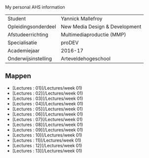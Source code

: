 My personal AHS information

|                     |                                |
| ------------------  | ------------------------------ |
| Student             | Yannick Mallefroy              |
| Opleidingsonderdeel | New Media Design & Development |
| Afstudeerrichting   | Multimediaproductie (MMP)      |
| Specialisatie       | proDEV                         |
| Academiejaar        | 2016-17                        |
| Onderwijsinstelling | Arteveldehogeschool            |          

Mappen
------

- [Lectures : 01](/Lectures/week 01)
- [Lectures : 02](/Lectures/week 01)
- [Lectures : 03](/Lectures/week 01)
- [Lectures : 04](/Lectures/week 01)
- [Lectures : 05](/Lectures/week 01)
- [Lectures : 06](/Lectures/week 01)
- [Lectures : 07](/Lectures/week 01)
- [Lectures : 08](/Lectures/week 01)
- [Lectures : 09](/Lectures/week 01)
- [Lectures : 10](/Lectures/week 01)
- [Lectures : 11](/Lectures/week 01)
- [Lectures : 12](/Lectures/week 01)
- [Lectures : 13](/Lectures/week 01)
